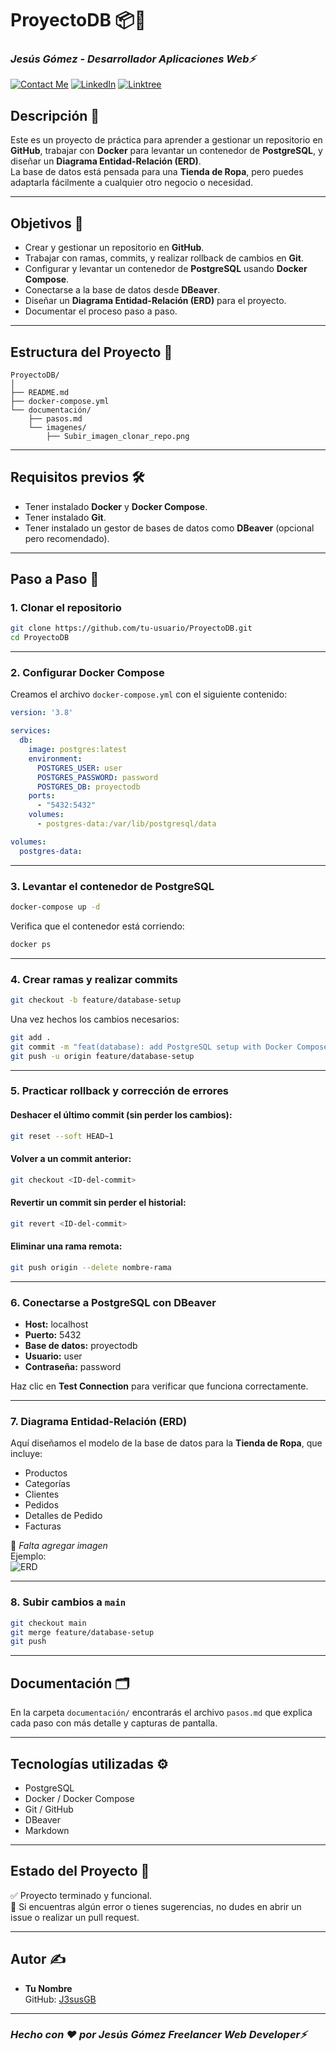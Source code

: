 # ProyectoDB 📦🐘
### *Jesús Gómez - Desarrollador Aplicaciones Web⚡*
[![Contact Me](https://img.shields.io/badge/Email-informational?style=for-the-badge&logo=Mail.Ru&logoColor=fff&color=c6362c)](mailto:jgomezbeltran88@gmail.com)
[![LinkedIn](https://img.shields.io/badge/LinkedIn-informational?style=for-the-badge&logo=linkedin&logoColor=fff&color=0274b3)](https://www.linkedin.com/in/jesusgb-dev/)
[![Linktree](https://img.shields.io/badge/-Linktree-323330?style=for-the-badge&logo=linktree&logoColor=1de9b6)](https://linktr.ee/jesusgb?utm_source=linktree_admin_share)

## Descripción 📄

Este es un proyecto de práctica para aprender a gestionar un repositorio en **GitHub**, trabajar con **Docker** para levantar un contenedor de **PostgreSQL**, y diseñar un **Diagrama Entidad-Relación (ERD)**.  
La base de datos está pensada para una **Tienda de Ropa**, pero puedes adaptarla fácilmente a cualquier otro negocio o necesidad.

---

## Objetivos 🎯

- Crear y gestionar un repositorio en **GitHub**.
- Trabajar con ramas, commits, y realizar rollback de cambios en **Git**.
- Configurar y levantar un contenedor de **PostgreSQL** usando **Docker Compose**.
- Conectarse a la base de datos desde **DBeaver**.
- Diseñar un **Diagrama Entidad-Relación (ERD)** para el proyecto.
- Documentar el proceso paso a paso.

---

## Estructura del Proyecto 📁

```
ProyectoDB/
│
├── README.md
├── docker-compose.yml
└── documentación/
    ├── pasos.md
    └── imagenes/
        ├── Subir_imagen_clonar_repo.png
```

---

## Requisitos previos 🛠️

- Tener instalado **Docker** y **Docker Compose**.
- Tener instalado **Git**.
- Tener instalado un gestor de bases de datos como **DBeaver** (opcional pero recomendado).

---

## Paso a Paso 📝

### 1. Clonar el repositorio

```bash
git clone https://github.com/tu-usuario/ProyectoDB.git
cd ProyectoDB
```

---

### 2. Configurar Docker Compose

Creamos el archivo `docker-compose.yml` con el siguiente contenido:

```yaml
version: '3.8'

services:
  db:
    image: postgres:latest
    environment:
      POSTGRES_USER: user
      POSTGRES_PASSWORD: password
      POSTGRES_DB: proyectodb
    ports:
      - "5432:5432"
    volumes:
      - postgres-data:/var/lib/postgresql/data

volumes:
  postgres-data:
```

---

### 3. Levantar el contenedor de PostgreSQL

```bash
docker-compose up -d
```

Verifica que el contenedor está corriendo:

```bash
docker ps
```

---

### 4. Crear ramas y realizar commits

```bash
git checkout -b feature/database-setup
```

Una vez hechos los cambios necesarios:

```bash
git add .
git commit -m "feat(database): add PostgreSQL setup with Docker Compose"
git push -u origin feature/database-setup
```

---

### 5. Practicar rollback y corrección de errores

#### Deshacer el último commit (sin perder los cambios):

```bash
git reset --soft HEAD~1
```

#### Volver a un commit anterior:

```bash
git checkout <ID-del-commit>
```

#### Revertir un commit sin perder el historial:

```bash
git revert <ID-del-commit>
```

#### Eliminar una rama remota:

```bash
git push origin --delete nombre-rama
```

---

### 6. Conectarse a PostgreSQL con DBeaver

- **Host:** localhost  
- **Puerto:** 5432  
- **Base de datos:** proyectodb  
- **Usuario:** user  
- **Contraseña:** password  

Haz clic en **Test Connection** para verificar que funciona correctamente.

---

### 7. Diagrama Entidad-Relación (ERD)

Aquí diseñamos el modelo de la base de datos para la **Tienda de Ropa**, que incluye:

- Productos  
- Categorías  
- Clientes  
- Pedidos  
- Detalles de Pedido  
- Facturas  

📌 _Falta agregar imagen_  
Ejemplo:  
![ERD](documentación/erd.png)

---

### 8. Subir cambios a `main`

```bash
git checkout main
git merge feature/database-setup
git push
```

---

## Documentación 🗂️

En la carpeta `documentación/` encontrarás el archivo `pasos.md` que explica cada paso con más detalle y capturas de pantalla.

---

## Tecnologías utilizadas ⚙️

- PostgreSQL
- Docker / Docker Compose
- Git / GitHub
- DBeaver
- Markdown

---

## Estado del Proyecto 🚀

✅ Proyecto terminado y funcional.  
📌 Si encuentras algún error o tienes sugerencias, no dudes en abrir un issue o realizar un pull request.

---

## Autor ✍️

- **Tu Nombre**  
GitHub: [J3susGB](https://github.com/J3susGB)

---

### *Hecho con ❤️ por Jesús Gómez Freelancer Web Developer⚡*
